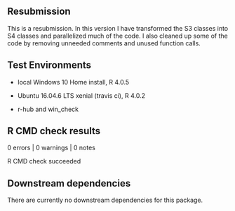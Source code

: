 ## Resubmission

This is a resubmission. In this version I have transformed the S3 classes into S4 classes and parallelized much of the code. I also cleaned up some of the code by removing unneeded comments and unused function calls.

## Test Environments

* local Windows 10 Home install, R 4.0.5

* Ubuntu 16.04.6 LTS xenial (travis ci), R 4.0.2

* r-hub and win_check

## R CMD check results
0 errors | 0 warnings | 0 notes

R CMD check succeeded

## Downstream dependencies
There are currently no downstream dependencies for this package.
